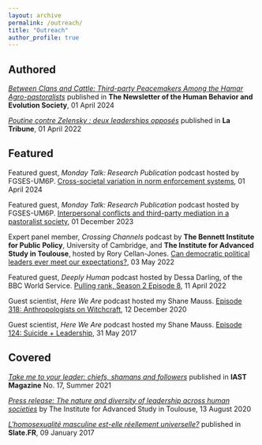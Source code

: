 ```yaml
---
layout: archive
permalink: /outreach/
title: "Outreach"
author_profile: true
---
```


## Authored

[*Between Clans and Cattle: Third-party Peacemakers Among the Hamar Agro-pastoralists*](https://www.hbes.com/between_clans_and_cattle/) published in **The Newsletter of the Human Behavior and Evolution Society**, 01 April 2024

[*Poutine contre Zelensky : deux leaderships opposés*](https://www.latribune.fr/opinions/tribunes/poutine-contre-zelensky-deux-leaderships-opposes-912420.html#Echobox=1648806473) published in **La Tribune**, 01 April 2022

## Featured

Featured guest, *Monday Talk: Research Publication* podcast hosted by FGSES-UM6P. [Cross-societal variation in norm enforcement systems](https://soundcloud.com/fgses-um6p/cross-societal-variation-in-norm-enforcement-systems), 01 April 2024

Featured guest, *Monday Talk: Research Publication* podcast hosted by FGSES-UM6P. [Interpersonal conflicts and third-party mediation in a pastoralist society](https://soundcloud.com/fgses-um6p/interpersonal-conflicts-and-third-party-mediation-in-a-pastoralist-society), 01 December 2023

Expert panel member, *Crossing Channels* podcast by **The Bennett Institute for Public Policy**, University of Cambridge, and **The Institute for Advanced Study in Toulouse**, hosted by Rory Cellan-Jones. [Can democratic political leaders ever meet our expectations?](https://podfollow.com/1597966909/episode/2b7cee202d3419a88c54b59668a792f38a6027da/view), 03 May 2022

Featured guest, *Deeply Human* podcast hosted by Dessa Darling, of the BBC World Service. [Pulling rank, Season 2 Episode 8](https://www.bbc.co.uk/programmes/w3ct3hh1), 11 April 2022

Guest scientist, *Here We Are* podcast hosted my Shane Mauss. [Episode 318: Anthropologists on Witchcraft](https://www.herewearepodcast.com/episodes/vonp2451io7kbli36gv1u031tus49y?rq=leadership), 12 December 2020

Guest scientist, *Here We Are* podcast hosted my Shane Mauss. [Episode 124: Suicide + Leadership](https://www.herewearepodcast.com/episodes/gwqm8j1utwfsxstkwm8my9192rii2u?rq=suicide), 31 May 2017

## Covered

[*Take me to your leader: chiefs, shamans and followers*](https://www.iast.fr/take-me-your-leader-chiefs-shamans-and-followers) published in **IAST Magazine** No. 17, Summer 2021

[*Press release: The nature and diversity of leadership across human societies*](https://www.iast.fr/press-release-nature-and-diversity-leadership-across-human-societies) by The Institute for Advanced Study in Toulouse, 13 August 2020

[*L'homosexualité masculine est-elle réellement universelle?*](https://www.slate.fr/story/133766/homosexualite-masculine-reellement-universelle) published in **Slate.FR**, 09 January 2017